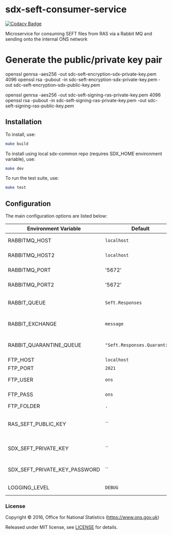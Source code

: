 # sdx-seft-consumer-service

[![Codacy Badge](https://api.codacy.com/project/badge/Grade/e761d8b0e15b42a092388e490682ae08)](https://www.codacy.com/app/ons-sdc/sdx-seft-consumer-service?utm_source=github.com&amp;utm_medium=referral&amp;utm_content=ONSdigital/sdx-seft-consumer-service&amp;utm_campaign=Badge_Grade)

Microservice for consuming SEFT files from RAS via a Rabbit MQ and sending onto the internal ONS network

# Generate the public/private key pair

openssl genrsa -aes256 -out sdc-seft-encryption-sdx-private-key.pem 4096
openssl rsa -pubout -in sdc-seft-encryption-sdx-private-key.pem -out sdc-seft-encryption-sdx-public-key.pem

openssl genrsa -aes256 -out sdc-seft-signing-ras-private-key.pem 4096
openssl rsa -pubout -in sdc-seft-signing-ras-private-key.pem -out sdc-seft-signing-ras-public-key.pem


## Installation

To install, use:

```bash
make build
```

To install using local sdx-common repo (requires SDX_HOME environment variable), use:

```bash
make dev
```

To run the test suite, use:

```bash
make test
```

## Configuration

The main configuration options are listed below:

| Environment Variable            | Default                        | Description
|---------------------------------|--------------------------------|--------------
| RABBITMQ_HOST                   | `localhost`                    | Host for rabbit mq 1
| RABBITMQ_HOST2                  | `localhost`                    | Host for rabbit mq 2
| RABBITMQ_PORT                   | '5672'                         | Port for rabbit mq 1
| RABBITMQ_PORT2                  | '5672'                         | Port for rabbit mq 2
| RABBIT_QUEUE                    | `Seft.Responses`               | Incoming queue to read from
| RABBIT_EXCHANGE                 | `message`                      | RabbitMQ exchange to use
| RABBIT_QUARANTINE_QUEUE         | `"Seft.Responses.Quarantine"`  | Rabbit quarantine queue
| FTP_HOST                        | `localhost`                    | FTP host
| FTP_PORT                        | `2021`                         | FTP port
| FTP_USER                        | `ons`                          | FTP username
| FTP_PASS                        | `ons`                          | FTP password
| FTP_FOLDER                      | `.`                            | FTP Folder
| RAS_SEFT_PUBLIC_KEY             | ``                             | RAS Public key for checking signing
| SDX_SEFT_PRIVATE_KEY            | ``                             | SDX Private key for decrypting
| SDX_SEFT_PRIVATE_KEY_PASSWORD   | ``                             | Password to the SDX private key
| LOGGING_LEVEL                   | `DEBUG`                        | Logging sensitivity


### License

Copyright ©‎ 2016, Office for National Statistics (https://www.ons.gov.uk)

Released under MIT license, see [LICENSE](LICENSE) for details.
